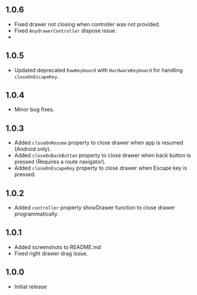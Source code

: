 ## 1.0.6

- Fixed drawer not closing when controller was not provided.
- Fixed `AnydrawerController` dispose issue.
-

## 1.0.5

- Updated deprecated `RawKeyboard` with `HardwareKeyboard` for handling `closeOnEscapeKey`.

## 1.0.4

- Minor bug fixes.

## 1.0.3

- Added `closeOnResume` property to close drawer when app is resumed (Android only).
- Added `closeOnBackButton` property to close drawer when back button is pressed (Requires a route navigator).
- Added `closeOnEscapeKey` property to close drawer when Escape key is pressed.

## 1.0.2

- Added `controller` property showDrawer function to close drawer programmatically.

## 1.0.1

- Added screenshots to README.md
- Fixed right drawer drag issue.

## 1.0.0

- Initial release
